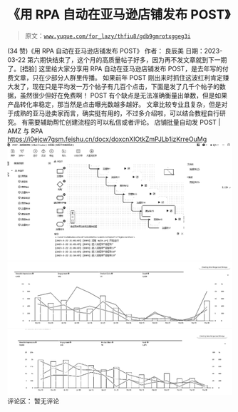 # 《用 RPA 自动在亚马逊店铺发布 POST》

> 原文：[`www.yuque.com/for_lazy/thfiu8/gdb9gmrotxggeg3i`](https://www.yuque.com/for_lazy/thfiu8/gdb9gmrotxggeg3i)

<ne-h2 id="a3c0d228" data-lake-id="a3c0d228"><ne-heading-ext><ne-heading-anchor></ne-heading-anchor><ne-heading-fold></ne-heading-fold></ne-heading-ext><ne-heading-content><ne-text id="ud22ee586">(34 赞)《用 RPA 自动在亚马逊店铺发布 POST》</ne-text></ne-heading-content></ne-h2> <ne-p id="u3d152455" data-lake-id="u3d152455"><ne-text id="uc27ce9d5">作者： 良辰美</ne-text></ne-p> <ne-p id="u45f21521" data-lake-id="u45f21521"><ne-text id="ua859a220">日期：2023-03-22</ne-text></ne-p> <ne-p id="u39d8e84a" data-lake-id="u39d8e84a"><ne-text id="u6b87b8a4">第六期快结束了，这个月的高质量帖子好多，因为再不发文章就到下一期了。[捂脸]</ne-text></ne-p> <ne-p id="u51330157" data-lake-id="u51330157"><ne-text id="u5be95131">这里给大家分享用 RPA 自动在亚马逊店铺发布 POST，是去年写的付费文章，只在少部分人群里传播。</ne-text></ne-p> <ne-p id="ue2b3d920" data-lake-id="ue2b3d920"><ne-text id="u096e5dd1">如果前年 POST 刚出来时抓住这波红利肯定赚大发了，现在只是平均发一万个帖子有几百个点击，下面是发了几千个帖子的数据，虽然很少但好在免费啊！</ne-text></ne-p> <ne-p id="u40a5e367" data-lake-id="u40a5e367"><ne-text id="u6a7e5f7e">POST 有个缺点是无法准确衡量出单数，但是如果产品转化率稳定，那当然是点击曝光数越多越好。</ne-text></ne-p> <ne-p id="u2c83b1bc" data-lake-id="u2c83b1bc"><ne-text id="ua12dc8c6">文章比较专业且复杂，但是对于成熟的亚马逊卖家而言，确实挺有用的，不过多介绍啦，可以结合教程自行研究。</ne-text></ne-p> <ne-p id="u1c86e58f" data-lake-id="u1c86e58f"><ne-text id="u40f72c08">有需要辅助帮忙创建流程的可以私信或者评论。</ne-text></ne-p> <ne-p id="u7a3ec511" data-lake-id="u7a3ec511"><ne-text id="u4eb67ab3">店铺批量自动发 POST | AMZ 与 RPA</ne-text> [<ne-text id="u582ecef9">https://i0ejcw7gsm.feishu.cn/docx/doxcnXIOtkZmPJLb1izKrreOuMg</ne-text>](https://i0ejcw7gsm.feishu.cn/docx/doxcnXIOtkZmPJLb1izKrreOuMg)<ne-card data-card-name="image" data-card-type="inline" id="NCCYu" data-event-boundary="card">![](img/b79f307768e126c2b58cda4e9de9a0ce.png)  <ne-p id="u3af4becd" data-lake-id="u3af4becd"><ne-card data-card-name="image" data-card-type="inline" id="kDxWf" data-event-boundary="card">![](img/12a94eabe69cc34efc979af4797dd720.png)  <ne-p id="u5312c544" data-lake-id="u5312c544"><ne-card data-card-name="image" data-card-type="inline" id="uiVEv" data-event-boundary="card">![](img/293a70109528ef660b06806102f5d8af.png)  <ne-hole id="ue4b7baeb" data-lake-id="ue4b7baeb"><ne-card data-card-name="hr" data-card-type="block" id="xrgFq" data-event-boundary="card"><ne-p id="u340f171d" data-lake-id="u340f171d"><ne-text id="u0721b377">评论区：</ne-text></ne-p> <ne-p id="u3ac59ca2" data-lake-id="u3ac59ca2"><ne-text id="uddd092e7">暂无评论</ne-text></ne-p></ne-card></ne-hole></ne-card></ne-p></ne-card></ne-p></ne-card></ne-p>